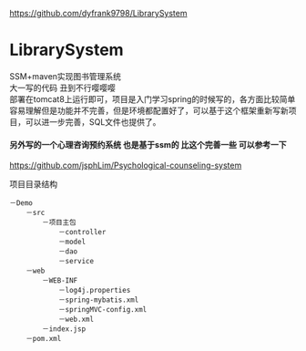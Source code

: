 https://github.com/dyfrank9798/LibrarySystem
# LibrarySystem
SSM+maven实现图书管理系统<br>
大一写的代码 丑到不行嘤嘤嘤<br>
部署在tomcat8上运行即可，项目是入门学习spring的时候写的，各方面比较简单容易理解但是功能并不完善，但是环境都配置好了，可以基于这个框架重新写新项目，可以进一步完善，SQL文件也提供了。

#### 另外写的一个心理咨询预约系统 也是基于ssm的 比这个完善一些 可以参考一下
https://github.com/jsphLim/Psychological-counseling-system

项目目录结构

    －Demo
        －src
            －项目主包
                －controller
                －model
                －dao
                －service
        －web
            －WEB-INF
                －log4j.properties
                －spring-mybatis.xml
                －springMVC-config.xml
                －web.xml
            －index.jsp
        －pom.xml

